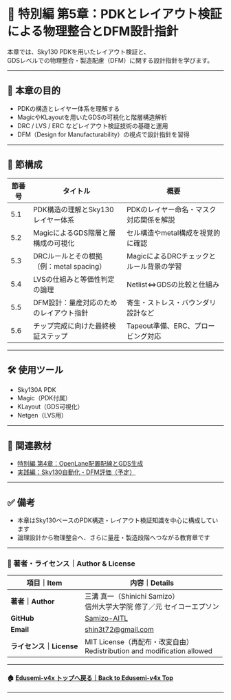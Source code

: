 # 🧬 特別編 第5章：PDKとレイアウト検証による物理整合とDFM設計指針

本章では、Sky130 PDKを用いたレイアウト検証と、  
GDSレベルでの物理整合・製造配慮（DFM）に関する設計指針を学びます。

---

## 🎯 本章の目的

- PDKの構造とレイヤー体系を理解する
- MagicやKLayoutを用いたGDSの可視化と階層構造解析
- DRC / LVS / ERC などレイアウト検証技術の基礎と運用
- DFM（Design for Manufacturability）の視点で設計指針を習得

---

## 📖 節構成

| 節番号 | タイトル | 概要 |
|--------|----------|------|
| 5.1 | PDK構造の理解とSky130レイヤー体系 | PDKのレイヤー命名・マスク対応関係を解説 |
| 5.2 | MagicによるGDS階層と層構成の可視化 | セル構造やmetal構成を視覚的に確認 |
| 5.3 | DRCルールとその根拠（例：metal spacing） | MagicによるDRCチェックとルール背景の学習 |
| 5.4 | LVSの仕組みと等価性判定の論理 | Netlist⇔GDSの比較と仕組み |
| 5.5 | DFM設計：量産対応のためのレイアウト指針 | 寄生・ストレス・バウンダリ設計など |
| 5.6 | チップ完成に向けた最終検証ステップ | Tapeout準備、ERC、プロービング対応 |

---

## 🛠️ 使用ツール

- Sky130A PDK
- Magic（PDK付属）
- KLayout（GDS可視化）
- Netgen（LVS用）

---

## 🔗 関連教材

- [特別編 第4章：OpenLane配置配線とGDS生成](../f_chapter4_openlane/README.md)
- [実践編：Sky130自動化・DFM評価（予定）](../p_chapter6_practice/README.md)

---

## ✅ 備考

- 本章はSky130ベースのPDK構造・レイアウト検証知識を中心に構成しています
- 論理設計から物理整合へ、さらに量産・製造段階へつながる教育章です

---

### 👤 著者・ライセンス｜Author & License

| 項目｜Item | 内容｜Details |
|------------|----------------------------|
| **著者｜Author** | 三溝 真一（Shinichi Samizo）<br>信州大学大学院 修了／元 セイコーエプソン |
| **GitHub** | [Samizo-AITL](https://github.com/Samizo-AITL) |
| **Email** | [shin3t72@gmail.com](mailto:shin3t72@gmail.com) |
| **ライセンス｜License** | MIT License（再配布・改変自由）<br>Redistribution and modification allowed |

---

#### 🏠 [Edusemi-v4x トップへ戻る｜Back to Edusemi-v4x Top](../README.md)

---
